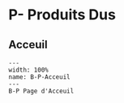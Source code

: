 # P- Produits Dus

## Acceuil

```{figure} Docs/B-P.png
---
width: 100%
name: B-P-Acceuil
---
B-P Page d'Acceuil
```